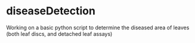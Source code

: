 # diseaseDetection
Working on a basic python script to determine the diseased area of leaves (both leaf discs, and detached leaf assays)
